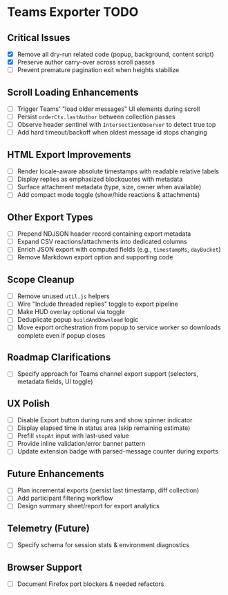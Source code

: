 # Teams Exporter TODO

## Critical Issues
- [x] Remove all dry-run related code (popup, background, content script)
- [x] Preserve author carry-over across scroll passes
- [ ] Prevent premature pagination exit when heights stabilize

## Scroll Loading Enhancements
- [ ] Trigger Teams' "load older messages" UI elements during scroll
- [ ] Persist `orderCtx.lastAuthor` between collection passes
- [ ] Observe header sentinel with `IntersectionObserver` to detect true top
- [ ] Add hard timeout/backoff when oldest message id stops changing

## HTML Export Improvements
- [ ] Render locale-aware absolute timestamps with readable relative labels
- [ ] Display replies as emphasized blockquotes with metadata
- [ ] Surface attachment metadata (type, size, owner when available)
- [ ] Add compact mode toggle (show/hide reactions & attachments)

## Other Export Types
- [ ] Prepend NDJSON header record containing export metadata
- [ ] Expand CSV reactions/attachments into dedicated columns
- [ ] Enrich JSON export with computed fields (e.g., `timestampMs`, `dayBucket`)
- [ ] Remove Markdown export option and supporting code

## Scope Cleanup
- [ ] Remove unused `util.js` helpers
- [ ] Wire "Include threaded replies" toggle to export pipeline
- [ ] Make HUD overlay optional via toggle
- [ ] Deduplicate popup `buildAndDownload` logic
- [ ] Move export orchestration from popup to service worker so downloads complete even if popup closes

## Roadmap Clarifications
- [ ] Specify approach for Teams channel export support (selectors, metadata fields, UI toggle)

## UX Polish
- [ ] Disable Export button during runs and show spinner indicator
- [ ] Display elapsed time in status area (skip remaining estimate)
- [ ] Prefill `stopAt` input with last-used value
- [ ] Provide inline validation/error banner pattern
- [ ] Update extension badge with parsed-message counter during exports

## Future Enhancements
- [ ] Plan incremental exports (persist last timestamp, diff collection)
- [ ] Add participant filtering workflow
- [ ] Design summary sheet/report for export analytics

## Telemetry (Future)
- [ ] Specify schema for session stats & environment diagnostics

## Browser Support
- [ ] Document Firefox port blockers & needed refactors
